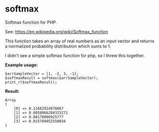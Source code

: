 # softmax
Softmax function for PHP.

See: https://en.wikipedia.org/wiki/Softmax_function

This function takes an array of real numbers as an input vector and returns a normalized probability distribution which sums to 1. 

I didn't see a simple softmax function for php, so I threw this together.

**Example usage:**

```
$arrSampleVector = [1, -2, 3, -1];
$softmaxResult = softmax($arrSampleVector);
print_r($softmaxResult);
```
**Result:**
```
Array
(
    [0] => 0.11662924976067
    [1] => 0.0058066284315271
    [2] => 0.86178006925777
    [3] => 0.015784052550034
)
```
